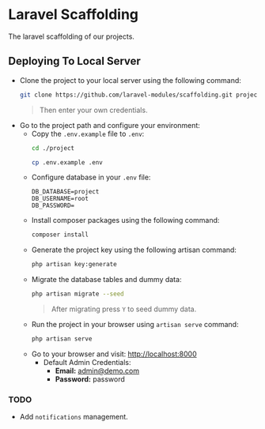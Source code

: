 # Laravel Scaffolding
The laravel scaffolding of our projects.

## Deploying To Local Server
- Clone the project to your local server using the following command:
    ```bash
    git clone https://github.com/laravel-modules/scaffolding.git project
    ```
  > Then enter your own credentials.
- Go to the project path and configure your environment:
    - Copy the `.env.example` file to `.env`:
        ```bash
        cd ./project
    
        cp .env.example .env
        ```
    - Configure database in your `.env` file:
        ```dotenv
        DB_DATABASE=project
        DB_USERNAME=root
        DB_PASSWORD=
        ```
    - Install composer packages using the following command:
        ```bash
        composer install
        ```
    - Generate the project key using the following artisan command:
        ```bash
        php artisan key:generate
        ```
    - Migrate the database tables and dummy data:
        ```bash
        php artisan migrate --seed
        ```
        > After migrating press `Y` to seed dummy data.
    - Run the project in your browser using `artisan serve` command:
        ```bash
        php artisan serve
        ```
    - Go to your browser and visit: [http://localhost:8000](http://localhost:8000)
        - Default Admin  Credentials:
            - **Email:** admin@demo.com
            - **Password:** password

### TODO
- Add `notifications` management.